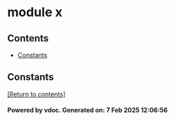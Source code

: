 # module x


## Contents
- [Constants](#Constants)

## Constants
[[Return to contents]](#Contents)

#### Powered by vdoc. Generated on: 7 Feb 2025 12:06:56
